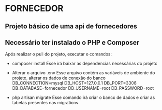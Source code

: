 # FORNECEDOR

## Projeto básico de uma api de fornecedores

## Necessário ter instalado o PHP e Composer 

Após realizar o pull do projeto, executar o comandos:
* composer install 
    Esse irá baixar as dependencias necessárias do projeto

* Alterar o arquivo .env
    Esse arquivo contém as variáveis de ambiente do projeto, alterar os dados de conexão do banco 
    DB_CONNECTION=mysql
    DB_HOST=127.0.0.1
    DB_PORT=3306
    DB_DATABASE=fornecedor
    DB_USERNAME=root
    DB_PASSWORD=root

* php artisan migrate
    Esse comando irá criar o banco de dados e criar as tabelas presentes nas migrations